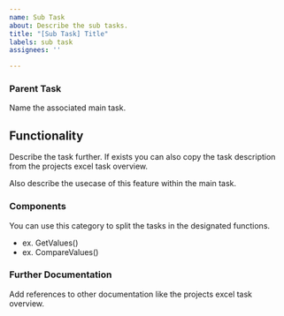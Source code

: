 ```yaml
---
name: Sub Task
about: Describe the sub tasks.
title: "[Sub Task] Title"
labels: sub task
assignees: ''

---
```


### Parent Task
Name the associated main task.

## Functionality

Describe the task further. If exists you can also copy the task description from the projects excel task overview.

Also describe the usecase of this feature within the main task.

### Components

You can use this category to split the tasks in the designated functions.

* ex. GetValues()
* ex. CompareValues()

### Further Documentation

Add references to other documentation like the projects excel task overview.
